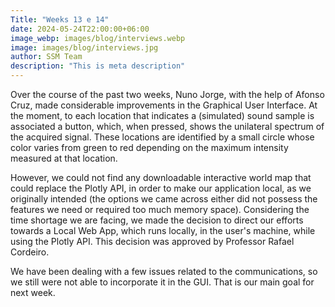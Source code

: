 ```yaml
---
Title: "Weeks 13 e 14"
date: 2024-05-24T22:00:00+06:00
image_webp: images/blog/interviews.webp
image: images/blog/interviews.jpg
author: SSM Team
description: "This is meta description"
---
```


Over the course of the past two weeks, Nuno Jorge, with the help of Afonso Cruz, made considerable improvements in the Graphical User Interface. At the moment, to each location that indicates a (simulated) sound sample is associated a button, which, when pressed, shows the unilateral spectrum of the acquired signal. These locations are identified by a small circle whose color varies from green to red depending on the maximum intensity measured at that location.  

However, we could not find any downloadable interactive world map that could replace the Plotly API, in order to make our application local, as we originally intended (the options we came across either did not possess the features we need or required too much memory space). Considering the time shortage we are facing, we made the decision to direct our efforts towards a Local Web App, which runs locally, in the user's machine, while using the Plotly API. This decision was approved by Professor Rafael Cordeiro.

We have been dealing with a few issues related to the communications, so we still were not able to incorporate it in the GUI. That is our main goal for next week.
